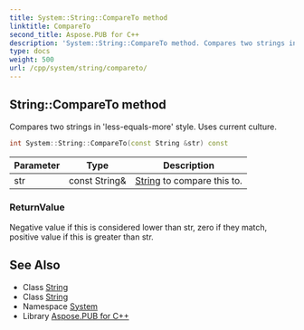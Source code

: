 ```yaml
---
title: System::String::CompareTo method
linktitle: CompareTo
second_title: Aspose.PUB for C++
description: 'System::String::CompareTo method. Compares two strings in ''less-equals-more'' style. Uses current culture in C++.'
type: docs
weight: 500
url: /cpp/system/string/compareto/
---
```

## String::CompareTo method


Compares two strings in 'less-equals-more' style. Uses current culture.

```cpp
int System::String::CompareTo(const String &str) const
```


| Parameter | Type | Description |
| --- | --- | --- |
| str | const String\& | [String](../) to compare this to. |

### ReturnValue

Negative value if this is considered lower than str, zero if they match, positive value if this is greater than str.

## See Also

* Class [String](../)
* Class [String](../)
* Namespace [System](../../)
* Library [Aspose.PUB for C++](../../../)
